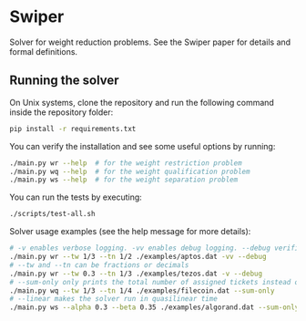 # Swiper

Solver for weight reduction problems.
See the Swiper paper for details and formal definitions.

## Running the solver

On Unix systems, clone the repository and run the following command inside the repository folder:
```bash
pip install -r requirements.txt
```

You can verify the installation and see some useful options by running:
```bash
./main.py wr --help  # for the weight restriction problem
./main.py wq --help  # for the weight qualification problem
./main.py ws --help  # for the weight separation problem
```

You can run the tests by executing:
```bash
./scripts/test-all.sh
``` 

Solver usage examples (see the help message for more details):
```bash
# -v enables verbose logging. -vv enables debug logging. --debug verifies the solution.
./main.py wr --tw 1/3 --tn 1/2 ./examples/aptos.dat -vv --debug
# --tw and --tn can be fractions or decimals
./main.py wr --tw 0.3 --tn 1/3 ./examples/tezos.dat -v --debug
# --sum-only only prints the total number of assigned tickets instead of the assignment itself
./main.py wq --tw 1/3 --tn 1/4 ./examples/filecoin.dat --sum-only
# --linear makes the solver run in quasilinear time
./main.py ws --alpha 0.3 --beta 0.35 ./examples/algorand.dat --sum-only --linear
```
